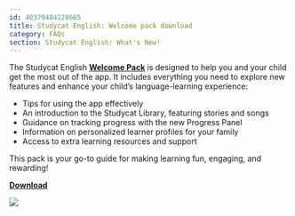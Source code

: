 ```yaml
---
id: 40379484128665
title: Studycat English: Welcome pack download
category: FAQs
section: Studycat English: What's New!
---
```

The Studycat English **[Welcome Pack](https://res.cloudinary.com/dam8jh3m8/image/upload/v1731059311/docs/studycat-English-welcome-pack-en.pdf)** is designed to help you and your child get the most out of the app. It includes everything you need to explore new features and enhance your child’s language-learning experience:

* Tips for using the app effectively
* An introduction to the Studycat Library, featuring stories and songs
* Guidance on tracking progress with the new Progress Panel
* Information on personalized learner profiles for your family
* Access to extra learning resources and support

This pack is your go-to guide for making learning fun, engaging, and rewarding!

  
**[Download](https://res.cloudinary.com/dam8jh3m8/image/upload/v1731059311/docs/studycat-English-welcome-pack-en.pdf)**

![](https://help.studycat.com/hc/article_attachments/40379484098969)
